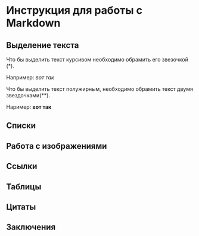 # Инструкция для работы с Markdown

## Выделение текста

Что бы выделить текст курсивом необходимо обрамить его звезочкой (*). 

Например: *вот так*

Что бы выделить текст полужирным, необходимо обрамить текст двумя звездочками(**). 

 Наример: **вот так**

## Списки

## Работа с изображениями

## Ссылки

## Таблицы

## Цитаты

## Заключения



